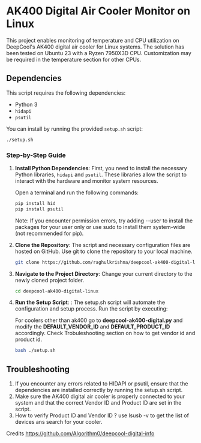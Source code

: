 # AK400 Digital Air Cooler Monitor on Linux

This project enables monitoring of temperature and CPU utilization on DeepCool's AK400 digital air cooler for Linux systems. The solution has been tested on Ubuntu 23 with a Ryzen 7950X3D CPU. Customization may be required in the temperature section for other CPUs.

## Dependencies

This script requires the following dependencies:
- Python 3
- `hidapi`
- `psutil`

You can install by running the provided `setup.sh` script:
```bash
./setup.sh
```

### Step-by-Step Guide

1. **Install Python Dependencies**: First, you need to install the necessary Python libraries, `hidapi` and `psutil`. These libraries allow the script to interact with the hardware and monitor system resources.

   Open a terminal and run the following commands:
   ```bash
   pip install hid
   pip install psutil
   ```
    Note: If you encounter permission errors, try adding --user to install the packages for your user only or use sudo to install them system-wide (not recommended for pip).

2. **Clone the Repository**:   The script and necessary configuration files are hosted on GitHub. Use git to clone the repository to your local machine.
    ```bash
    git clone https://github.com/raghulkrishna/deepcool-ak400-digital-linux
   ```
3. **Navigate to the Project Directory**: Change your current directory to the newly cloned project folder.

    ```bash
    cd deepcool-ak400-digital-linux
    ```
4. **Run the Setup Script**: : The setup.sh script will automate the configuration and setup process. Run the script by executing:

    For coolers other than ak400 go to **deepcool-ak400-digital.py** and modify the **DEFAULT_VENDOR_ID** and **DEFAULT_PRODUCT_ID** accordingly. Check Trobuleshooting section on how to get vendor id and product id.

    ```bash
    bash ./setup.sh
    ```    

## Troubleshooting

1) If you encounter any errors related to HIDAPI or psutil, ensure that the dependencies are installed correctly by running the setup.sh script.
2) Make sure the AK400 digital air cooler is properly connected to your system and that the correct Vendor ID and Product ID are set in the script.
3) How to verify Product ID and Vendor ID ?  use lsusb -v to get the list of devices ans search for your cooler.

Credits
https://github.com/Algorithm0/deepcool-digital-info